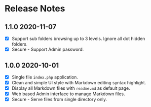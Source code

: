# Release Notes

## 1.1.0 2020-11-07 

* [x] Support sub folders browsing up to 3 levels. Ignore all dot hidden folders.
* [x] Secure - Support Admin password.

## 1.0.0 2020-10-01 

* [x] Single file `index.php` application.
* [x] Clean and simple UI style with Markdown editing syntax highlight.
* [x] Display all Markdown files with `readme.md` as default page.
* [x] Web based Admin interface to manage Markdown files.
* [x] Secure - Serve files from single directory only.
